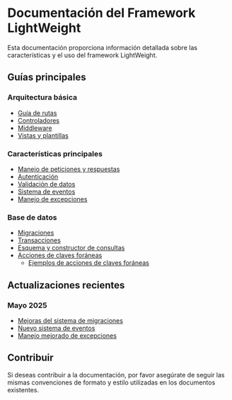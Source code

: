 # Documentación del Framework LightWeight

Esta documentación proporciona información detallada sobre las características y el uso del framework LightWeight.

## Guías principales

### Arquitectura básica
- [Guía de rutas](routing-guide.md)
- [Controladores](controllers-guide.md)
- [Middleware](middleware-guide.md)
- [Vistas y plantillas](views-templating.md)

### Características principales
- [Manejo de peticiones y respuestas](request-response-handling-new.md)
- [Autenticación](authentication-guide.md)
- [Validación de datos](validation-guide.md)
- [Sistema de eventos](events-guide.md)
- [Manejo de excepciones](exception-handling.md)

### Base de datos
- [Migraciones](create-migration-guide-new.md)
- [Transacciones](database-transactions-new.md)
- [Esquema y constructor de consultas](migrations-schema-builder.md)
- [Acciones de claves foráneas](foreign-key-actions.md)
  - [Ejemplos de acciones de claves foráneas](foreign-key-actions-examples.md)

## Actualizaciones recientes

### Mayo 2025
- [Mejoras del sistema de migraciones](migration-system-enhancements.md)
- [Nuevo sistema de eventos](events-guide.md)
- [Manejo mejorado de excepciones](exception-handling.md)

## Contribuir

Si deseas contribuir a la documentación, por favor asegúrate de seguir las mismas convenciones de formato y estilo utilizadas en los documentos existentes.
